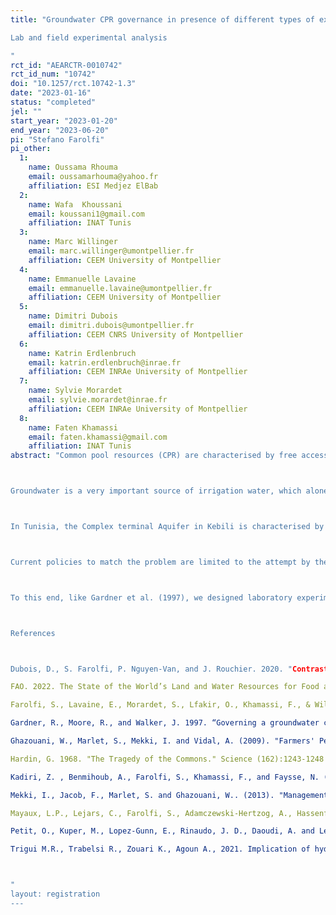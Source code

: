 ```yaml
---
title: "Groundwater CPR governance in presence of different types of extractors. 
Lab and field experimental analysis
"
rct_id: "AEARCTR-0010742"
rct_id_num: "10742"
doi: "10.1257/rct.10742-1.3"
date: "2023-01-16"
status: "completed"
jel: ""
start_year: "2023-01-20"
end_year: "2023-06-20"
pi: "Stefano Farolfi"
pi_other:
  1:
    name: Oussama Rhouma
    email: oussamarhouma@yahoo.fr
    affiliation: ESI Medjez ElBab
  2:
    name: Wafa  Khoussani
    email: koussani1@gmail.com
    affiliation: INAT Tunis
  3:
    name: Marc Willinger
    email: marc.willinger@umontpellier.fr
    affiliation: CEEM University of Montpellier
  4:
    name: Emmanuelle Lavaine
    email: emmanuelle.lavaine@umontpellier.fr
    affiliation: CEEM University of Montpellier
  5:
    name: Dimitri Dubois
    email: dimitri.dubois@umontpellier.fr
    affiliation: CEEM CNRS University of Montpellier
  6:
    name: Katrin Erdlenbruch
    email: katrin.erdlenbruch@inrae.fr
    affiliation: CEEM INRAe University of Montpellier
  7:
    name: Sylvie Morardet
    email: sylvie.morardet@inrae.fr
    affiliation: CEEM INRAe University of Montpellier
  8:
    name: Faten Khamassi
    email: faten.khamassi@gmail.com
    affiliation: INAT Tunis
abstract: "Common pool resources (CPR) are characterised by free access (non, or limited, excludability) and rivalry in the use of the resource. CPR have the particularity of placing individual and collective interests in apparent opposition as well as creating tension in the choice of action, which is commonly referred to as a social dilemma. (Dubois et al., 2021).  Rivalry in extractive CPR like groundwater implies that agents may think they should consume as much of the good as possible, fearing that the others leave nothing. This behaviour, known as ‘free riding’, is conducive to a phenomenon called ‘tragedy of the commons’ by Hardin (1968).  Users depleting a CPR typically face several types of appropriation externalities (Gardner et al., 1997). In the real life, two types of externalities are faced by extractors: a static one (i.e.: the extraction cost at t is determined by the total extraction at t), and a dynamic one (i.e.: the extraction cost at t grows with the depth of the water table, depending on the total extraction at t-1). In such a non-cooperative game, the Nash equilibrium is reached when each individual maximizes his/her utility, whilst the Social optimum is reached when the sum of individual utilities are maximized.    

Groundwater is a very important source of irrigation water, which alone represents more than 70% of the total water uses on earth (FAO, 2022). In North Africa half of current groundwater water withdrawals exceed natural rates of water recharge (Mayaux et al., 2022). Maghreb Countries depend on groundwater for their development, and public policies in the last decades have triggered radical changes in newly irrigated areas (extension areas) and in traditional oases (Kadiri et al., 2022). This resulted in a quick intensification of local agriculture, like in Tunisia, where oasis are currently facing sustainability concerns due to “uncontrolled expansion of irrigated areas, over-exploitation of groundwater resources, and soil degradation” (Ghazouani et al., 2009; Mekki et al., 2013).

In Tunisia, the Complex terminal Aquifer in Kebili is characterised by an important phenomenon of groundwater over-exploitation, resulting in 1 meter of lowering of the watertable/year. This is due to the almost irrelevant level of water recharge compared with the high water use (Trigui et al., 2021).  In Tunisian oases, traditional farmers organised in water users associations, or GDA (French acronym for Agricultural Development Groups), coexist with newly settled extension farmers. Many GDA farmers have also plots in the extensions, where, like the extension farmers they dig illicit private boreholes that are not declared to the local authority for water management (CRDA) (Farolfi et al., 2022). Water extractions in the extensions are considered by many authors as the main cause of groundwater over-exploitation (Mekki et al., 2013), which will lead to the collapse of the system in the short or medium term if drastic measures are not take rapidly (Petit et al., 2017). 

Current policies to match the problem are limited to the attempt by the CRDA to reduce access to water by limiting the number of boreholes. However, the overwhelming presence of illicit boreholes in Tunisian newly irrigated areas shows clearly the ineffectiveness of the measure. Alternative governance tools are necessary in order to face groundwater over-exploitation in the Tunisian oases. 

To this end, like Gardner et al. (1997), we designed laboratory experiments to assess the performance of various groundwater governance policies and the applicability of game theory to behaviour in such system. We adapted the groundwater extraction dynamic model by Gardner et al., 1997 by introducing in the model the types of players (farmers), as found in a survey in the Jemna oasis, Governorate of Kebili in Southern Tunisia (Farolfi et al., 2022). The model implies a CPR recharge rate = 0, which is adapted to the local situation, as indicated by Trigui et al. (2021). The model is used to run experiments in the lab (France and Tunisia) and in the field, with Jemna oasis farmers, in order to test the performance of various groundwater governance policies in the studied frame. 

References

Dubois, D., S. Farolfi, P. Nguyen-Van, and J. Rouchier. 2020. "Contrasting effects of information sharing on common-pool resource extraction behavior: Experimental findings." Plos One no. 15 (10). 
FAO. 2022. The State of the World’s Land and Water Resources for Food and Agriculture – Systems at breaking point. Main report. Rome. https://doi.org/10.4060/cb9910en
Farolfi, S., Lavaine, E., Morardet, S., Lfakir, O., Khamassi, F., & Willinger, M. (2022). Farmers’ perceptions of water management in Jemna oasis, Southern Tunisia. New Medit, 21(5). https://doi.org/10.30682/nm2205d
Gardner, R., Moore, R., and Walker, J. 1997. “Governing a groundwater commons: a strategic and laboratory analysis of western water law.” Economic Enquiry (35): 218-234.
Ghazouani, W., Marlet, S., Mekki, I. and Vidal, A. (2009). "Farmers' Perceptions and Engineering Approach in the Modernization of a Community-Managed Irrigation Scheme. A Case Study from an Oasis of the Nefzawa (South of Tunisia)." Irrigation and Drainage 58: S285-S296. doi: 10.1002/ird.528
Hardin, G. 1968. "The Tragedy of the Commons." Science (162):1243-1248
Kadiri, Z. , Benmihoub, A., Farolfi, S., Khamassi, F., and Faysse, N. (2022)“Making Sense of On-Going Dynamics and Innovations in Oases and Newly Irrigated Areas of North African Arid Regions: Towards More Sustainable Development Pathways.” New Medit, vol. 21, no. 05, 20 Dec. 2022, 10.30682/nm2205n..
Mekki, I., Jacob, F., Marlet, S. and Ghazouani, W.. (2013). "Management of groundwater resources in relation to oasis sustainability: The case of the Nefzawa region in Tunisia." Journal of Environmental Management 121: 142- 151.
Mayaux, L.P., Lejars, C., Farolfi, S., Adamczewski-Hertzog, A., Hassenforder, E., Faysse, N., Jamin, J.Y. 2022. Enabling institutional environments conducive to livelihood improvement and adapted investments in sustainable land and water uses. SOLAW Background Thematic Report. Rome, FAO. https://doi.org/10.4060/cc0950en
Petit, O., Kuper, M., Lopez-Gunn, E., Rinaudo, J. D., Daoudi, A. and Lejars, C. (2017). "Can agricultural groundwater economies collapse? An inquiry into the pathways of four groundwater economies under threat." Hydrogeology Journal 25 (6): 1549-1564. doi: 10.1007/s10040-017-1567-3.
Trigui M.R., Trabelsi R., Zouari K., Agoun A., 2021. Implication of hydrogeological and hydrodynamic setting of water quality in the Complex Terminal Aquifer in Kebili (southern Tunisia): The use of geochemical indicators and modelling. Journal of African Earth Sciences, 176: 104121. https://doi. org/10.1016/j.jafrearsci.2021.104121.

"
layout: registration
---
```



